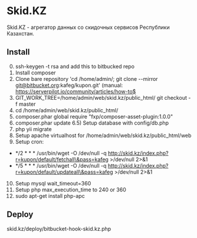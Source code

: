 Skid.KZ
================================

Skid.KZ - агрегатор данных со скидочных сервисов Республики Казахстан.

Install
-------------------
0) ssh-keygen -t rsa and add this to bitbucked repo
1) Install composer
2) Clone bare repository 'cd /home/admin/; git clone --mirror git@bitbucket.org:kafeg/kupon.git' (manual: https://serverpilot.io/community/articles/how-to$
3) GIT_WORK_TREE=/home/admin/web/skid.kz/public_html/ git checkout -f master
4) cd /home/admin/web/skid.kz/public_html/
5) composer.phar global require "fxp/composer-asset-plugin:1.0.0"
6) composer.phar update
6.5) Setup database with config/db.php
7) php yii migrate
8) Setup apache virtualhost for /home/admin/web/skid.kz/public_html/web
9) Setup cron:
* */2 * * * /usr/bin/wget -O /dev/null -q http://skid.kz/index.php?r=kupon/default/fetchall\&pass=kafeg >/dev/null 2>&1
* */5 * * * /usr/bin/wget -O /dev/null -q http://skid.kz/index.php?r=kupon/default/updateall\&pass=kafeg >/dev/null 2>&1
10) Setup mysql wait_timeout=360
11) Setup php max_execution_time to 240 or 360
12) sudo apt-get install php-apc

Deploy
------------------
skid.kz/deploy/bitbucket-hook-skid.kz.php
